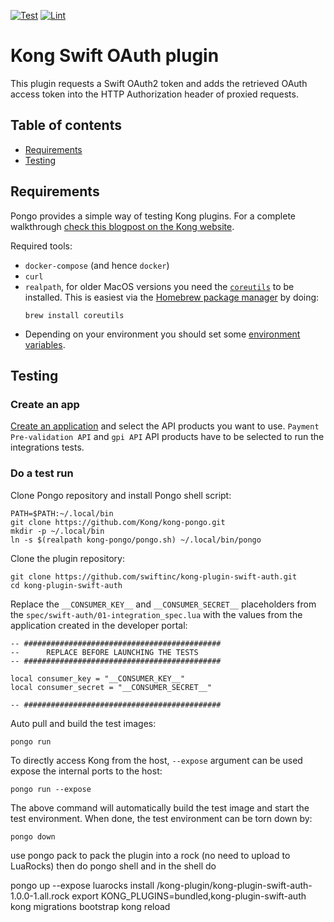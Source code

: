 [![Test](https://github.com/swiftinc/kong-plugin-swift-auth/actions/workflows/test.yml/badge.svg?branch=main)](https://github.com/swiftinc/kong-plugin-swift-auth/actions/workflows/test.yml)
[![Lint](https://github.com/swiftinc/kong-plugin-swift-auth/actions/workflows/lint.yml/badge.svg?branch=main)](https://github.com/swiftinc/kong-plugin-swift-auth/actions/workflows/lint.yml)

# Kong Swift OAuth plugin

This plugin requests a Swift OAuth2 token and adds the retrieved OAuth access token into
the HTTP Authorization header of proxied requests.

## Table of contents
 - [Requirements](#requirements)
 - [Testing](#testing)

## Requirements

Pongo provides a simple way of testing Kong plugins. For a complete walkthrough [check this blogpost on the Kong website](https://konghq.com/blog/custom-lua-plugin-kong-gateway).

Required tools:

* `docker-compose` (and hence `docker`)
* `curl`
* `realpath`, for older MacOS versions you need the [`coreutils`](https://www.gnu.org/software/coreutils/coreutils.html)
  to be installed. This is easiest via the [Homebrew package manager](https://brew.sh/) by doing:
  ```
  brew install coreutils
  ```
* Depending on your environment you should set some [environment variables](#configuration).

## Testing

### Create an app
[Create an application](https://developer.swift.com/myapps) and select the API products you want to use. `Payment Pre-validation API` and `gpi API` API products have to be selected
to run the integrations tests.

### Do a test run

Clone Pongo repository and install Pongo shell script:
```
PATH=$PATH:~/.local/bin
git clone https://github.com/Kong/kong-pongo.git
mkdir -p ~/.local/bin
ln -s $(realpath kong-pongo/pongo.sh) ~/.local/bin/pongo
```

Clone the plugin repository:

```
git clone https://github.com/swiftinc/kong-plugin-swift-auth.git
cd kong-plugin-swift-auth
```
   
Replace the `__CONSUMER_KEY__` and `__CONSUMER_SECRET__` placeholders from the `spec/swift-auth/01-integration_spec.lua` with the values from the application created in the developer portal:

```
-- ############################################
--      REPLACE BEFORE LAUNCHING THE TESTS
-- ############################################

local consumer_key = "__CONSUMER_KEY__"
local consumer_secret = "__CONSUMER_SECRET__"
      
-- ############################################
```

Auto pull and build the test images:

```
pongo run
```

To directly access Kong from the host, `--expose` argument can be used expose the internal ports to the host:

```
pongo run --expose
```

The above command will automatically build the test image and start the test environment. When done, the test environment can be torn down by:

```
pongo down
```

use pongo pack to pack the plugin into a rock (no need to upload to LuaRocks)
then do pongo shell and in the shell do

pongo up --expose
luarocks install /kong-plugin/kong-plugin-swift-auth-1.0.0-1.all.rock
export KONG_PLUGINS=bundled,kong-plugin-swift-auth
kong migrations bootstrap
kong reload

